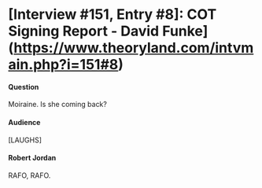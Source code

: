 # [Interview #151, Entry #8]: COT Signing Report - David Funke](https://www.theoryland.com/intvmain.php?i=151#8)

#### Question

Moiraine. Is she coming back?

#### Audience

[LAUGHS]

#### Robert Jordan

RAFO, RAFO.

